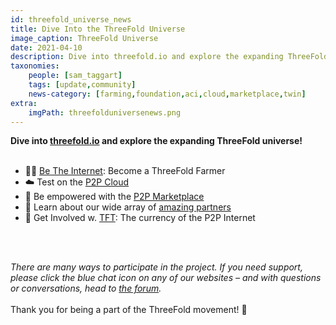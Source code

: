 ```yaml
---
id: threefold_universe_news
title: Dive Into the ThreeFold Universe
image_caption: ThreeFold Universe
date: 2021-04-10
description: Dive into threefold.io and explore the expanding ThreeFold universe!
taxonomies:
    people: [sam_taggart]
    tags: [update,community]
    news-category: [farming,foundation,aci,cloud,marketplace,twin]
extra:
    imgPath: threefolduniversenews.png
---
```


**Dive into [threefold.io](https://threefold.io) and explore the expanding ThreeFold universe!**
<br/>
<br/>

- 👩‍🌾 [Be The Internet](https://threefold.io/farming): Become a ThreeFold Farmer
- ☁️ Test on the [P2P Cloud](https://threefold.io/cloud)
- 🛒 Be empowered with the [P2P Marketplace](https://threefold.io/marketplace)
- 🤝 Learn about our wide array of [amazing partners](https://threefold.io/partners)
- 🔄 Get Involved w. [TFT](https://threefold.io/token): The currency of the P2P Internet
<br/>
<br/>

*There are many ways to participate in the project. If you need support, please click the blue chat icon on any of our websites – and with questions or conversations, head to [the forum](https://forum.threefold.io/).*
<br/>
<br/>
Thank you for being a part of the ThreeFold movement! 🙏
